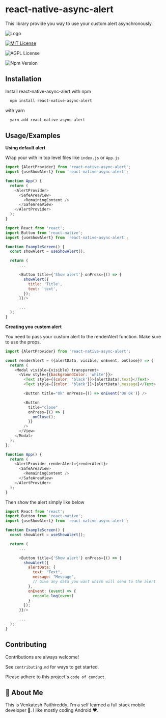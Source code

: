 
# react-native-async-alert

This library provide you way to use your custom alert asynchronously.




![Logo](https://dev-to-uploads.s3.amazonaws.com/uploads/articles/th5xamgrr6se0x5ro4g6.png)



[![MIT License](https://img.shields.io/badge/License-MIT-green.svg)](https://choosealicense.com/licenses/mit/)

![AGPL License](https://img.shields.io/npm/dw/react-native-async-alert)

![Npm Version](https://img.shields.io/npm/v/react-native-async-alert)
## Installation

Install react-native-async-alert with npm
```bash
  npm install react-native-async-alert
```
with yarn
```bash
  yarn add react-native-async-alert
```


## Usage/Examples

**Using default alert**

Wrap your with <AlertProvider> in top level files like `index.js` or `App.js`
```javascript
import {AlertProvider} from 'react-native-async-alert';
import {useShowAlert} from 'react-native-async-alert';

function App() {
  return (
    <AlertProvider>
      <SafeAreaView>
        <RemainingContent />
      </SafeAreaView>
    </AlertProvider>
  );
}

```

```javascript
import React from 'react';
import Button from 'react-native';
import {useShowAlert} from 'react-native-async-alert';

function ExampleScreen() {
  const showAlert = useShowAlert();

  return (
      ...

      <Button title={'Show alert'} onPress={() => {
        showAlert({
          title: 'Title',
          text: 'text',
        });
      }}/>

      ...
  );
}
```

**Creating you custom alert**

You need to pass your custom alert to the renderAlert function. Make sure to use the props.
```javascript
import {AlertProvider} from 'react-native-async-alert';

const renderAlert = ({alertData, visible, onEvent, onClose}) => {
  return (
    <Modal visible={visible} transparent>
      <View style={{backgroundColor: 'white'}}>
        <Text style={{color: 'black'}}>{alertData?.text}</Text>
        <Text style={{color: 'black'}}>{alertData?.message}</Text>

        <Button title="Ok" onPress={() => onEvent('On Ok')} />

        <Button
          title="close"
          onPress={() => {
            onClose();
          }}
        />
      </View>
    </Modal>
  );
};

function App() {
  return (
    <AlertProvider renderAlert={renderAlert}>
      <SafeAreaView>
        <RemainingContent />
      </SafeAreaView>
    </AlertProvider>
  );
}

```

Then show the alert simply like below
```javascript
import React from 'react';
import Button from 'react-native';
import {useShowAlert} from 'react-native-async-alert';

function ExampleScreen() {
  const showAlert = useShowAlert();

  return (
      ...

      <Button title={'Show alert'} onPress={() => {
        showAlert({
          alertData: {
            text: "Text",
            message: "Message",
            // Give any data you want which will send to the alert
          },
          onEvent: (event) => {
            console.log(event)
          }
        });
      }}/>

      ...
  );
}
```
## Contributing

Contributions are always welcome!

See `contributing.md` for ways to get started.

Please adhere to this project's `code of conduct`.


## 🚀 About Me
This is Venkatesh Paithireddy. I'm a self learned a full stack mobile developer 📱. I like mostly coding Android ❤️.
